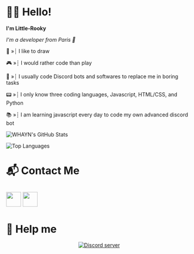 # 👋🏻 Hello!
**I'm Little-Rooky**        

*I'm a developer from Paris 🥖*

📃 »┊ I like to draw

🎮 »┊ I would rather code than play

🥱 »┊ I usually code Discord bots and softwares to replace me in boring tasks

📟 »┊ I only know three coding languages, Javascript, HTML/CSS, and Python

📚 »┊ I am learning javascript every day to code my own advanced discord bot

![WHAYN's GitHub Stats](https://github-readme-stats.vercel.app/api?username=LittleRooky&show_icons=true&hide=contribs,prs&cache_seconds=86400&theme=jolly)

![Top Languages](https://github-readme-stats.vercel.app/api/top-langs/?username=LittleRooky&theme=jolly)


# 📬 Contact Me
<a href="https://www.youtube.com/channel/UCjc56_z0Gj4h1SP5DZGUKcg"><img src="https://icons-for-free.com/iconfiles/png/512/round+icon+video+youtube+icon-1320190508546598347.png" width="40"></a> <a href="https://discord.gg/EMGnWbDYPu"><img src="https://cdn0.iconfinder.com/data/icons/free-social-media-set/24/discord-512.png" width="40"></a>
-----
# 🙏 Help me

<p align="center"> <a href="https://discord.gg/EMGnWbDYPu"><img src="https://canary.discordapp.com/api/guilds/817811272431173693/embed.png" alt="Discord server"></a></p>
